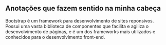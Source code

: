 ## Anotações que fazem sentido na minha cabeça

Bootstrap é um framework para desenvolvimento de sites reponsivos. Possui uma vasta biblioteca de componentes que facilita e agiliza o desenvolvimento de páginas, e é um dos frameworks mais utilizados e conhecidos para o desenvolvimento front-end.